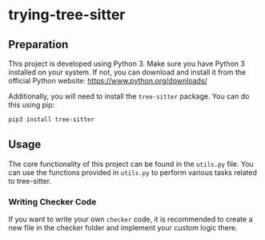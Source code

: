 # trying-tree-sitter

## Preparation
This project is developed using Python 3. Make sure you have Python 3 installed on your system. If not, you can download and install it from the official Python website: https://www.python.org/downloads/

Additionally, you will need to install the `tree-sitter` package. You can do this using pip:

```bash
pip3 install tree-sitter
```

## Usage
The core functionality of this project can be found in the `utils.py` file. You can use the functions provided in `utils.py` to perform various tasks related to tree-sitter.

### Writing Checker Code
If you want to write your own `checker` code, it is recommended to create a new file in the checker folder and implement your custom logic there.